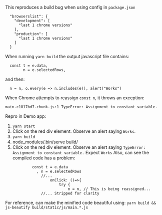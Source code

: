 This reproduces a build bug when using config in `package.json`
```
  "browserslist": {
    "development": [
      "last 1 chrome versions"
    ],
    "production": [
      "last 1 chrome versions"
    ]
  }
```

When running `yarn build` the output javascript file contains:
```
  const t = e.data,
        n = e.selectedRows,
```
and then:
```
  n = n, o.every(e => n.includes(e)), alert("Works")
```
When Chrome attempts to reassign `const n`, it throws an exception:
```
main.c1817bd7.chunk.js:1 TypeError: Assignment to constant variable.
```

Repro in Demo app:
1. `yarn start`
1. Click on the red div element. Observe an alert saying `Works`.
1. `yarn build`
1. node_modules/.bin/serve build/
1. Click on the red div element.
Observe an alert saying `TypeError: Assignment to constant variable.`
Expect `Works`
Also, can see the compiled code has a problem:
```
			const t = e.data
			  , n = e.selectedRows
				//...
					onClick: ()=>{
						try {
							n = n, // This is being reassigned...
				//... Stripped for clarity
```

For reference, can make the minified code beautiful using:
`yarn build && js-beautify build/static/js/main.*.js`

